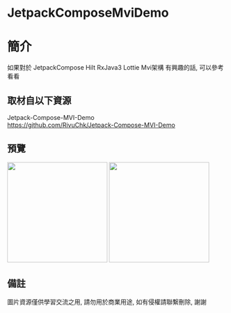 # JetpackComposeMviDemo

簡介
==================================
如果對於 JetpackCompose Hilt RxJava3 Lottie Mvi架構 有興趣的話, 可以參考看看                               

取材自以下資源
--------
Jetpack-Compose-MVI-Demo           
https://github.com/RivuChk/Jetpack-Compose-MVI-Demo 
                                                                                                                
預覽
--------
<p align="left">
  <img src="https://i.imgur.com/MIa6WzP.png" width="230"/>
  <img src="https://i.imgur.com/ZVX11HX.png" width="230"/>
</p> 

備註
--------
圖片資源僅供學習交流之用, 請勿用於商業用途, 如有侵權請聯繫刪除, 謝謝 
